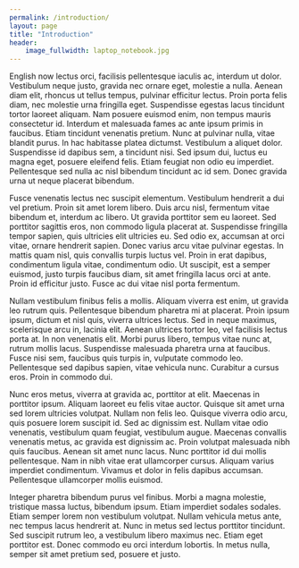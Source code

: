 ```yaml
---
permalink: /introduction/
layout: page
title: "Introduction"
header:
    image_fullwidth: laptop_notebook.jpg
---
```

English now lectus orci, facilisis pellentesque iaculis ac, interdum ut dolor. Vestibulum neque justo, gravida nec ornare eget, molestie a nulla. Aenean diam elit, rhoncus ut tellus tempus, pulvinar efficitur lectus. Proin porta felis diam, nec molestie urna fringilla eget. Suspendisse egestas lacus tincidunt tortor laoreet aliquam. Nam posuere euismod enim, non tempus mauris consectetur id. Interdum et malesuada fames ac ante ipsum primis in faucibus. Etiam tincidunt venenatis pretium. Nunc at pulvinar nulla, vitae blandit purus. In hac habitasse platea dictumst. Vestibulum a aliquet dolor. Suspendisse id dapibus sem, a tincidunt nisi. Sed ipsum dui, luctus eu magna eget, posuere eleifend felis. Etiam feugiat non odio eu imperdiet. Pellentesque sed nulla ac nisl bibendum tincidunt ac id sem. Donec gravida urna ut neque placerat bibendum.

Fusce venenatis lectus nec suscipit elementum. Vestibulum hendrerit a dui vel pretium. Proin sit amet lorem libero. Duis arcu nisl, fermentum vitae bibendum et, interdum ac libero. Ut gravida porttitor sem eu laoreet. Sed porttitor sagittis eros, non commodo ligula placerat at. Suspendisse fringilla tempor sapien, quis ultricies elit ultricies eu. Sed odio ex, accumsan at orci vitae, ornare hendrerit sapien. Donec varius arcu vitae pulvinar egestas. In mattis quam nisl, quis convallis turpis luctus vel. Proin in erat dapibus, condimentum ligula vitae, condimentum odio. Ut suscipit, est a semper euismod, justo turpis faucibus diam, sit amet fringilla lacus orci at ante. Proin id efficitur justo. Fusce ac dui vitae nisl porta fermentum.

Nullam vestibulum finibus felis a mollis. Aliquam viverra est enim, ut gravida leo rutrum quis. Pellentesque bibendum pharetra mi at placerat. Proin ipsum ipsum, dictum et nisl quis, viverra ultrices lectus. Sed in neque maximus, scelerisque arcu in, lacinia elit. Aenean ultrices tortor leo, vel facilisis lectus porta at. In non venenatis elit. Morbi purus libero, tempus vitae nunc at, rutrum mollis lacus. Suspendisse malesuada pharetra urna at faucibus. Fusce nisi sem, faucibus quis turpis in, vulputate commodo leo. Pellentesque sed dapibus sapien, vitae vehicula nunc. Curabitur a cursus eros. Proin in commodo dui.

Nunc eros metus, viverra at gravida ac, porttitor at elit. Maecenas in porttitor ipsum. Aliquam laoreet eu felis vitae auctor. Quisque sit amet urna sed lorem ultricies volutpat. Nullam non felis leo. Quisque viverra odio arcu, quis posuere lorem suscipit id. Sed ac dignissim est. Nullam vitae odio venenatis, vestibulum quam feugiat, vestibulum augue. Maecenas convallis venenatis metus, ac gravida est dignissim ac. Proin volutpat malesuada nibh quis faucibus. Aenean sit amet nunc lacus. Nunc porttitor id dui mollis pellentesque. Nam in nibh vitae erat ullamcorper cursus. Aliquam varius imperdiet condimentum. Vivamus et dolor in felis dapibus accumsan. Pellentesque ullamcorper mollis euismod.

Integer pharetra bibendum purus vel finibus. Morbi a magna molestie, tristique massa luctus, bibendum ipsum. Etiam imperdiet sodales sodales. Etiam semper lorem non vestibulum volutpat. Nullam vehicula metus ante, nec tempus lacus hendrerit at. Nunc in metus sed lectus porttitor tincidunt. Sed suscipit rutrum leo, a vestibulum libero maximus nec. Etiam eget porttitor est. Donec commodo eu orci interdum lobortis. In metus nulla, semper sit amet pretium sed, posuere et justo.
